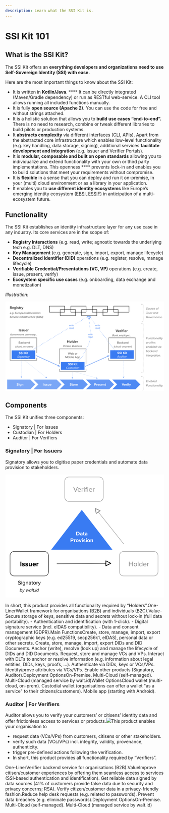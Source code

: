 ```yaml
---
description: Learn what the SSI Kit is.
---
```


# SSI Kit 101

## What is the SSI Kit?

The SSI Kit offers an **everything developers and organizations need to use Self-Sovereign Identity (SSI) with ease.**&#x20;

Here are the most important things to know about the SSI Kit:

* It is written in **Kotlin/Java**. **** It can be directly integrated (Maven/Gradle dependency) or run as RESTful web-service. A CLI tool allows running all included functions manually.
* It is fully **open source (Apache 2).** You can use the code for free and without strings attached. &#x20;
* It is a holistic solution that allows you to **build** **use cases “end-to-end”.** There is no need to research, combine or tweak different libraries to build pilots or production systems.
* It **abstracts complexity** via different interfaces (CLI, APIs). Apart from the abstracted core infrastructure which enables low-level functionality (e.g. key handling, data storage, signing), additional services **facilitate development and integration** (e.g. Issuer and Verifier Portals).
* It is **modular, composable and built on open standards** allowing you to individualize and extend functionality with your own or third party implementations. This openness **** prevents lock-in and enables you to build solutions that meet your requirements without compromise.&#x20;
* It is **flexible** in a sense that you can deploy and run it on-premise, in your (multi) cloud environment or as a library in your application.&#x20;
* It enables you to **use different identity ecosystems** like Europe’s emerging identity ecosystem ([EBSI, ESSIF](https://ec.europa.eu/digital-building-blocks/wikis/display/ebsi)) in anticipation of a multi-ecosystem future.

## Functionality

The SSI Kit establishes an identity infrastructure layer for any use case in any industry. Its core services are in the scope of:

* **Registry Interactions** (e.g. read, write; agnostic towards the underlying tech e.g. DLT, DNS)
* **Key Management** (e.g. generate, sign, import, export, manage lifecycle)
* **Decentralized Identifier (DID)** operations (e.g. register, resolve, manage lifecycle)
* **Verifiable Credential/Presentations (VC, VP)** operations (e.g. create, issue, present, verify)
* **Ecosystem specific use cases** (e.g. onboarding, data exchange and monetization)

_Illustration:_

![](../../what-is-ssikit/SSI-Kit.png)

## Components

The SSI Kit unifies three components:

* Signatory | For Issues
* Custodian | For Holders
* Auditor | For Verifiers

### Signatory | For Issuers

Signatory allows you to digitise paper credentials and automate data provision to stakeholders.

![](../../what-is-ssikit/Signatory-Issuer.png)



In short, this product provides all functionality required by “Holders”.One-LinerWallet framework for organisations (B2B) and individuals (B2C).Value- Secure storage of keys, sensitive data and secrets without lock-in (full data portability). - Authentication and identification (with 1-click). - Digital signature service (incl. eIDAS compatibility). - Data and consent management (GDPR).Main FunctionsCreate, store, manage, import, export cryptographic keys (e.g. ed25519, secp256k1, eIDAS), personal data or other secrets. Create, store, manage, import, export DIDs and DID Documents. Anchor (write), resolve (look up) and manage the lifecycle of DIDs and DID Documents. Request, store and manage VCs and VPs. Interact with DLTs to anchor or resolve information (e.g. information about legal entities, DIDs, keys, proofs, ...). Authenticate via DIDs, keys or VCs/VPs. Identify/prove attributes via VCs/VPs. Enable other products (Signatory, Auditor).Deployment OptionsOn-Premise. Multi-Cloud (self-managed). Multi-Cloud (managed service by walt.id)Wallet OptionsCloud wallet (multi-cloud, on-prem). Custodial wallet (organisations can offer a wallet "as a service" to their citizens/customers). Mobile app (starting with Android).

### Auditor | For Verifiers <a href="#auditor-or-for-verifiers" id="auditor-or-for-verifiers"></a>

Auditor allows you to verify your customers’ or citisens’ identity data and offer frictionless access to services or products.![](https://files.gitbook.com/v0/b/gitbook-x-prod.appspot.com/o/spaces%2F1k3zreXT6Nz41D1g1C6K%2Fuploads%2Fgit-blob-cfa46bc9aee08a2e799f66822eec66ca94c15ab6%2FAuditor-Verifier.png?alt=media)This product enables your organisation to

* request data (VCs/VPs) from customers, citisens or other stakeholders.
* verify such data (VCs/VPs) incl. integrity, validity, provenance, authenticity.
* trigger pre-defined actions following the verification.
* In short, this product provides all functionality required by “Verifiers”.

One-LinerVerifier backend service for organisations (B2B).ValueImprove citisen/customer experiences by offering them seamless access to services (SSI-based authentication and identification). Get reliable data signed by data sources (41% of customers provide false data due to security and privacy concerns; RSA). Verify citizen/customer data in a privacy-friendly fashion.Reduce help desk requests (e.g. related to passwords). Prevent data breaches (e.g. eliminate passwords).​Deployment OptionsOn-Premise. Multi-Cloud (self-managed). Multi-Cloud (managed service by walt.id)
